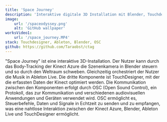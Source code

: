 ```yaml
---
title: 'Space Journey'
description: 'Interaktive digitale 3D Installation mit Blender, Touchdesigner und Ableton Live'
image:
    url: '/spaceodyssey.png'
    alt: 'GitHub wallpaper'
worksVideo1:
    url: '/space_journey.MP4'
stack: Touchdesigner, Ableton, Blender, OSC
github: https://github.com/Taraobst/ctag
---
```


"Space Journey" ist eine interaktive 3D-Installation. Der Nutzer kann durch das Body-Tracking der Kinect Azure die Szenenkamera in Blender steuern und so durch den Weltraum schweben. Gleichzeitig orchestriert der Nutzer die Musik in Ableton Live. Die dritte Komponente ist TouchDesigner, mit der die erfassten Daten der Kinect optimiert werden.
Die Kommunikation zwischen den Komponenten erfolgt durch OSC (Open Sound Control), ein Protokoll, das zur Kommunikation und verschiedenen audiovisuellen Anwendungen und Geräten verwendet wird. OSC ermöglicht es, Steuerbefehle, Daten und Signale in Echtzeit zu senden und zu empfangen, was eine nahtlose Interaktion zwischen der Kinect Azure, Blender, Ableton Live und TouchDesigner ermöglicht.

